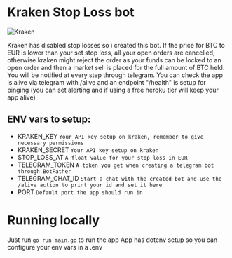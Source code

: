 # Kraken Stop Loss bot

![Kraken](https://themerkle.com/wp-content/uploads/2016/05/Kraken-Exchange.jpg)

Kraken has disabled stop losses so i created this bot.
If the price for BTC to EUR is lower than your set stop loss, all your open orders are cancelled, otherwise kraken might reject the order as your funds can be locked to an open order and then a market sell is placed for the full amount of BTC held.
You will be notified at every step through telegram.
You can check the app is alive via telegram with /alive and an endpoint "/health" is setup for pinging (you can set alerting and if using a free heroku tier will keep your app alive)

## ENV vars to setup:

- KRAKEN_KEY `Your API key setup on kraken, remember to give necessary permissions`
- KRAKEN_SECRET `Your API key setup on kraken`
- STOP_LOSS_AT `A float value for your stop loss in EUR`
- TELEGRAM_TOKEN `A token you get when creating a telegram bot through BotFather`
- TELEGRAM_CHAT_ID `Start a chat with the created bot and use the /alive action to print your id and set it here`
- PORT `Default port the app should run in`

# Running locally

Just run `go run main.go` to run the app
App has dotenv setup so you can configure your env vars in a .env

